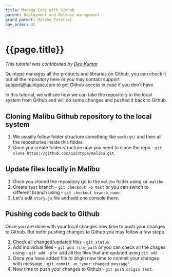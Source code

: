 ```yaml
---
title: Manage Code With Github
parent: Deployment and Release management
grand_parent: Malibu Tutorial
nav_order: 01
---
```


# {{page.title}}

*This tutorial was contributed by [Deo Kumar](https://www.linkedin.com/in/deo-kumar)*

Quintype manages all the products and libraries on Github, you can check it out all the repository here or you may contact support support@quintype.com to get Github access in case if you don’t have.

In this tutorial, we will see how we can take the repository in the local system from Github and will do some changes and pushed it back to Github.

## Cloning Malibu Github repository to the local system

1. We usually follow folder structure something like `work/qt/` and then all the repositories inside this folder.
2. Once you create folder structure now you need to clone the repo - `git clone https://github.com/quintype/malibu.git`.

## Update files locally in Malibu

1. Once you cloned the repository go to the `malibu` folder using `cd malibu`.
2. Create `test` branch - `git checkout -b test` or you can switch to different branch using - `git checkout branch_name`.
3. Let's edit `story.js` file and add one console there.

## Pushing code back to Github

Once you are done with your local changes now time to push your changes to Github. But befor pushing changes to Github you may follow a few steps.

1. Check all changed/updated files - `git status`
2. Add individual files  - `git add file_path` or you can check all the chages using - `git add -p` or add all the files that are updated using `git add .` .
3. Once you have added file to origin now time to commit your changes with message - `git commit -m "your changed message"`
4. Now time to push your changes to Github - `git push origin test`.